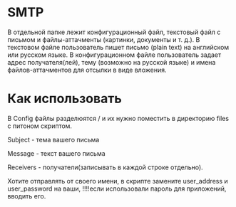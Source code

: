 <h1>SMTP</h1>
В отдельной папке лежит конфигурационный файл, текстовый файл с письмом и файлы-аттачменты (картинки, документы и т. д.). 
В текстовом файле пользователь пишет письмо (plain text) на английском или русском языке. 
В конфигурационном файле пользователь задает адрес получателя(лей), тему (возможно на русской языке) и имена файлов-аттачментов для отсылки в виде вложения.

<h1>Как использовать</h1>
В Config файлы разделюятся / 
и их нужно поместить в директорию files с питоном скриптом. 

Subject - тема вашего письма

Message - текст вашего письма

Receivers - получатели(записывать в каждой строке отдельно).

Хотите отправлять от своего имени, в скрипте замените user_address и user_password на ваши, !!!!если использовали пароль для приложений, вводить его.